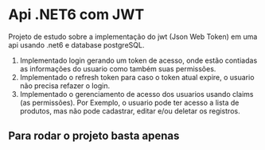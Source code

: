 # Api .NET6 com JWT

Projeto de estudo sobre a implementação do jwt (Json Web Token) em uma api usando .net6 e database postgreSQL.

1. Implementado login gerando um token de acesso, onde estão contiadas as informações do usuario como também suas permissões.
2. Implementado o refresh token para caso o token atual expire, o usuario não precisa refazer o login.
3. Implementado o gerenciamento de acesso dos usuarios usando claims (as permissões). Por Exemplo, o usuario pode ter acesso a lista de produtos, mas não pode cadastrar, editar e/ou deletar os registros.


## Para rodar o projeto basta apenas